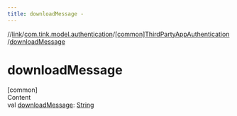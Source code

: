 ```yaml
---
title: downloadMessage -
---
```

//[link](../../index.md)/[com.tink.model.authentication](../index.md)/[[common]ThirdPartyAppAuthentication](index.md)/[downloadMessage](download-message.md)



# downloadMessage  
[common]  
Content  
val [downloadMessage](download-message.md): [String](https://kotlinlang.org/api/latest/jvm/stdlib/kotlin/-string/index.html)  




